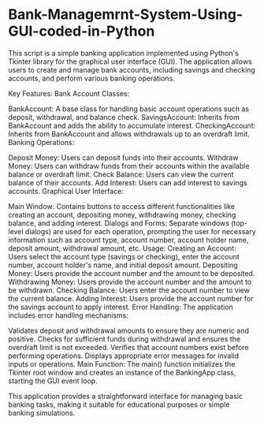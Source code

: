 # Bank-Managemrnt-System-Using-GUI-coded-in-Python
This script is a simple banking application implemented using Python's Tkinter library for the graphical user interface (GUI). The application allows users to create and manage bank accounts, including savings and checking accounts, and perform various banking operations.

Key Features:
Bank Account Classes:

BankAccount: A base class for handling basic account operations such as deposit, withdrawal, and balance check.
SavingsAccount: Inherits from BankAccount and adds the ability to accumulate interest.
CheckingAccount: Inherits from BankAccount and allows withdrawals up to an overdraft limit.
Banking Operations:

Deposit Money: Users can deposit funds into their accounts.
Withdraw Money: Users can withdraw funds from their accounts within the available balance or overdraft limit.
Check Balance: Users can view the current balance of their accounts.
Add Interest: Users can add interest to savings accounts.
Graphical User Interface:

Main Window: Contains buttons to access different functionalities like creating an account, depositing money, withdrawing money, checking balance, and adding interest.
Dialogs and Forms: Separate windows (top-level dialogs) are used for each operation, prompting the user for necessary information such as account type, account number, account holder name, deposit amount, withdrawal amount, etc.
Usage:
Creating an Account: Users select the account type (savings or checking), enter the account number, account holder's name, and initial deposit amount.
Depositing Money: Users provide the account number and the amount to be deposited.
Withdrawing Money: Users provide the account number and the amount to be withdrawn.
Checking Balance: Users enter the account number to view the current balance.
Adding Interest: Users provide the account number for the savings account to apply interest.
Error Handling:
The application includes error handling mechanisms:

Validates deposit and withdrawal amounts to ensure they are numeric and positive.
Checks for sufficient funds during withdrawal and ensures the overdraft limit is not exceeded.
Verifies that account numbers exist before performing operations.
Displays appropriate error messages for invalid inputs or operations.
Main Function:
The main() function initializes the Tkinter root window and creates an instance of the BankingApp class, starting the GUI event loop.

This application provides a straightforward interface for managing basic banking tasks, making it suitable for educational purposes or simple banking simulations.
